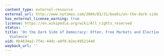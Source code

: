 ```yaml
---
content_type: external-resource
external_url: http://www.nytimes.com/2004/01/31/books/on-the-dark-side-of-democracy.html?pagewanted=all&src=pm
has_external_license_warning: true
license: https://en.wikipedia.org/wiki/All_rights_reserved
status: ''
title: 'On the Dark Side of Democracy: Often, Free Markets and Elections Lead to Ethnic
  Violence'
uid: 0b4634a2-7f4c-44dc-a9f9-b2ec4952144d
wayback_url: ''
---
```

